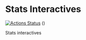 # Stats Interactives

[![Actions Status](https://github.com/ccnmtl/stats-interactives/workflows/build-and-test/badge.svg)](https://github.com/ccnmtl/stats-interactives/actions) ()

Stats interactives
